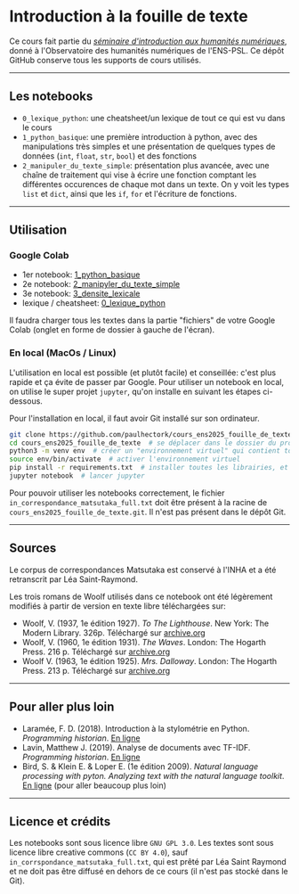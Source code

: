# Introduction à la fouille de texte

Ce cours fait partie du [*séminaire d'introduction aux humanités numériques*](https://odhn.ens.psl.eu/evenements/manipulation-de-textes-avec-python), donné à l'Observatoire des humanités numériques de l'ENS-PSL. Ce dépôt GitHub conserve tous les supports de cours utilisés.

---

## Les notebooks

- `0_lexique_python`: une cheatsheet/un lexique de tout ce qui est vu dans le cours
- `1_python_basique`: une première introduction à python, avec des manipulations très simples et une présentation de quelques types de données (`int`, `float`, `str`, `bool`) et des fonctions
- `2_manipuler_du_texte_simple`: présentation plus avancée, avec une chaîne de traitement qui vise à écrire une fonction comptant les différentes occurences de chaque mot dans un texte. On y voit les types `list` et `dict`, ainsi que les `if`, `for` et l'écriture de fonctions.

---

## Utilisation

### Google Colab

- 1er notebook: [1_python_basique](https://colab.research.google.com/drive/1v5KxcpGpO9SIPQZ3UmVSwozzPzr5YYAm?usp=sharing)
- 2e notebook: [2_manipyler_du_texte_simple](https://colab.research.google.com/drive/1lZKOKOe00QPbc9bbRGIjD5N5sK9b4P4Z?usp=sharing)
- 3e notebook: [3_densite_lexicale](https://colab.research.google.com/drive/1QjEAdPNLZtPnBoMJHNMAkxgNUIvsWsOV?usp=sharing)
- lexique / cheatsheet: [0_lexique_python](https://colab.research.google.com/drive/1pjREvSv9wG2aEpAdyy6zmryfhYi4WB5m?usp=sharing)

Il faudra charger tous les textes dans la partie "fichiers" de votre Google Colab (onglet en forme de dossier à gauche de l'écran).

### En local (MacOs / Linux)

L'utilisation en local est possible (et plutôt facile) et conseillée: c'est plus rapide et ça évite de passer par Google. Pour utiliser un notebook en local, on utilise le super projet `jupyter`, qu'on installe en suivant les étapes ci-dessous.

Pour l'installation en local, il faut avoir Git installé sur son ordinateur.

```bash
git clone https://github.com/paulhectork/cours_ens2025_fouille_de_texte.git  # on télécharge le projet
cd cours_ens2025_fouille_de_texte  # se déplacer dans le dossier du projet
python3 -m venv env  # créer un "environnement virtuel" qui contient toutes les librairie python propre au projet
source env/bin/activate  # activer l'environnement virtuel
pip install -r requirements.txt  # installer toutes les librairies, et surtout jupyter notebook
jupyter notebook  # lancer jupyter
```

Pour pouvoir utiliser les notebooks correctement, le fichier `in_correspondance_matsutaka_full.txt` doit être présent à la racine de `cours_ens2025_fouille_de_texte.git`. Il n'est pas présent dans le dépôt Git.

---

## Sources

Le corpus de correspondances Matsutaka est conservé à l'INHA et a été retranscrit par Léa Saint-Raymond.

Les trois romans de Woolf utilisés dans ce notebook ont été légèrement modifiés à partir de version en texte libre téléchargées sur:
- Woolf, V. (1937, 1e édition 1927). *To The Lighthouse*. New York: The Modern Library. 326p. Téléchargé sur [archive.org](https://archive.org/details/in.ernet.dli.2015.376)
- Woolf, V. (1960, 1e édition 1931). *The Waves*. London: The Hogarth Press. 216 p. Téléchargé sur [archive.org](https://archive.org/details/in.ernet.dli.2015.2478/)
- Woolf V. (1963, 1e édition 1925). *Mrs. Dalloway*. London: The Hogarth Press. 213 p. Téléchargé sur [archive.org](https://archive.org/details/dli.ernet.16394/)

---

## Pour aller plus loin

- Laramée, F. D. (2018). Introduction à la stylométrie en Python. *Programming historian*. [En ligne](https://programminghistorian.org/fr/lecons/introduction-a-la-stylometrie-avec-python)
- Lavin, Matthew J. (2019). Analyse de documents avec TF-IDF. *Programming historian*. [En ligne](https://programminghistorian.org/fr/lecons/analyse-de-documents-avec-tfidf)
- Bird, S. & Klein E. & Loper E. (1e édition 2009). *Natural language processing with pyton. Analyzing text with the natural language toolkit*. [En ligne](https://www.nltk.org/book/) (pour aller beaucoup plus loin) 

---

## Licence et crédits

Les notebooks sont sous licence libre `GNU GPL 3.0`. Les textes sont sous licence libre creative commons (`CC BY 4.0`), sauf `in_corrspondance_matsutaka_full.txt`, qui est prêté par Léa Saint Raymond et ne doit pas être diffusé en dehors de ce cours (il n'est pas stocké dans le Git).
